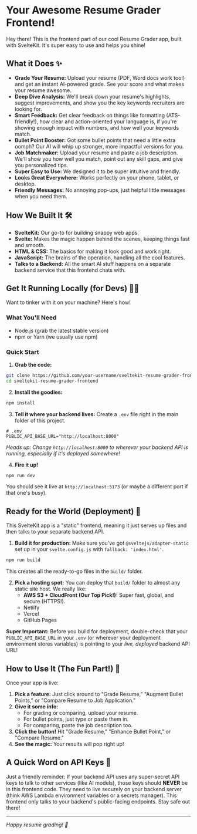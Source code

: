 # Your Awesome Resume Grader Frontend!

Hey there! This is the frontend part of our cool Resume Grader app, built with SvelteKit. It's super easy to use and helps you shine!

## What it Does ✨

- **Grade Your Resume:** Upload your resume (PDF, Word docs work too!) and get an instant AI-powered grade. See your score and what makes your resume awesome.
- **Deep Dive Analysis:** We'll break down your resume's highlights, suggest improvements, and show you the key keywords recruiters are looking for.
- **Smart Feedback:** Get clear feedback on things like formatting (ATS-friendly!), how clear and action-oriented your language is, if you're showing enough impact with numbers, and how well your keywords match.
- **Bullet Point Booster:** Got some bullet points that need a little extra oomph? Our AI will whip up stronger, more impactful versions for you.
- **Job Matchmaker:** Upload your resume and paste a job description. We'll show you how well you match, point out any skill gaps, and give you personalized tips.
- **Super Easy to Use:** We designed it to be super intuitive and friendly.
- **Looks Great Everywhere:** Works perfectly on your phone, tablet, or desktop.
- **Friendly Messages:** No annoying pop-ups, just helpful little messages when you need them.

## How We Built It 🛠️

- **SvelteKit:** Our go-to for building snappy web apps.
- **Svelte:** Makes the magic happen behind the scenes, keeping things fast and smooth.
- **HTML & CSS:** The basics for making it look good and work right.
- **JavaScript:** The brains of the operation, handling all the cool features.
- **Talks to a Backend:** All the smart AI stuff happens on a separate backend service that this frontend chats with.

## Get It Running Locally (for Devs) 🧑‍💻

Want to tinker with it on your machine? Here's how!

### What You'll Need

- Node.js (grab the latest stable version)
- npm or Yarn (we usually use npm)

### Quick Start

1. **Grab the code:**

```bash
git clone https://github.com/your-username/sveltekit-resume-grader-frontend.git
cd sveltekit-resume-grader-frontend
```

2. **Install the goodies:**

```bash
npm install
```

3. **Tell it where your backend lives:** Create a `.env` file right in the main folder of this project.

```env
# .env
PUBLIC_API_BASE_URL="http://localhost:8000"
```

_Heads up: Change `http://localhost:8000` to wherever your backend API is running, especially if it's deployed somewhere!_

4. **Fire it up!**

```bash
npm run dev
```

You should see it live at `http://localhost:5173` (or maybe a different port if that one's busy).

## Ready for the World (Deployment) 🚀

This SvelteKit app is a "static" frontend, meaning it just serves up files and then talks to your separate backend API.

1. **Build it for production:** Make sure you've got `@sveltejs/adapter-static` set up in your `svelte.config.js` with `fallback: 'index.html'`.

```bash
npm run build
```

This creates all the ready-to-go files in the `build/` folder.

2. **Pick a hosting spot:** You can deploy that `build/` folder to almost any static site host. We really like:
   - **AWS S3 + CloudFront (Our Top Pick!):** Super fast, global, and secure (HTTPS!).
   - Netlify
   - Vercel
   - GitHub Pages

**Super Important:** Before you build for deployment, double-check that your `PUBLIC_API_BASE_URL` in your `.env` (or wherever your deployment environment stores variables) is pointing to your _live, deployed_ backend API URL!

## How to Use It (The Fun Part!) 🎉

Once your app is live:

1. **Pick a feature:** Just click around to "Grade Resume," "Augment Bullet Points," or "Compare Resume to Job Application."
2. **Give it some info:**
   - For grading or comparing, upload your resume.
   - For bullet points, just type or paste them in.
   - For comparing, paste the job description too.
3. **Click the button!** Hit "Grade Resume," "Enhance Bullet Point," or "Compare Resume."
4. **See the magic:** Your results will pop right up!

## A Quick Word on API Keys 🔑

Just a friendly reminder: If your backend API uses any super-secret API keys to talk to other services (like AI models), those keys should **NEVER** be in this frontend code. They need to live securely on your backend server (think AWS Lambda environment variables or a secrets manager). This frontend only talks to your backend's public-facing endpoints. Stay safe out there!

---

_Happy resume grading! 🎯_
